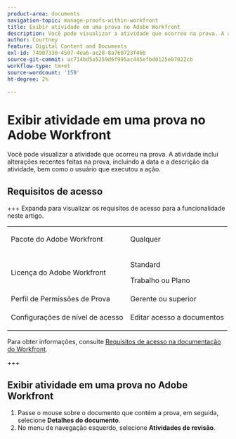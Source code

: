 ```yaml
---
product-area: documents
navigation-topic: manage-proofs-within-workfront
title: Exibir atividade em uma prova no Adobe Workfront
description: Você pode visualizar a atividade que ocorreu na prova. A atividade inclui alterações recentes feitas na prova, incluindo a data e a descrição da atividade, bem como o usuário que executou a ação.
author: Courtney
feature: Digital Content and Documents
exl-id: 74907330-4507-4ea6-ac28-8a760723f46b
source-git-commit: ac714bd5a5259d6f995ac445efbd0125e07022cb
workflow-type: tm+mt
source-wordcount: '159'
ht-degree: 2%

---
```


# Exibir atividade em uma prova no Adobe Workfront

Você pode visualizar a atividade que ocorreu na prova. A atividade inclui alterações recentes feitas na prova, incluindo a data e a descrição da atividade, bem como o usuário que executou a ação.

## Requisitos de acesso

+++ Expanda para visualizar os requisitos de acesso para a funcionalidade neste artigo.

<table style="table-layout:auto"> 
 <col> 
 <col> 
 <tbody> 
  <tr> 
   <td role="rowheader">Pacote do Adobe Workfront</td> 
   <td> <p>Qualquer</p> </td> 
  </tr> 
  <tr> 
   <td role="rowheader">Licença do Adobe Workfront</td> 
   <td>
   <p>Standard</p>
    <p>Trabalho ou Plano</p>
    </td> 
  </tr> 
  <tr> 
   <td role="rowheader">Perfil de Permissões de Prova </td> 
   <td>Gerente ou superior</td> 
  </tr> 
  <tr> 
   <td role="rowheader">Configurações de nível de acesso</td> 
   <td> <p>Editar acesso a documentos</p>  </td> 
  </tr> 
 </tbody> 
</table>

Para obter informações, consulte [Requisitos de acesso na documentação do Workfront](/help/quicksilver/administration-and-setup/add-users/access-levels-and-object-permissions/access-level-requirements-in-documentation.md).

+++

## Exibir atividade em uma prova no Adobe Workfront

1. Passe o mouse sobre o documento que contém a prova, em seguida, selecione **Detalhes do documento**.
1. No menu de navegação esquerdo, selecione **Atividades de revisão**.
